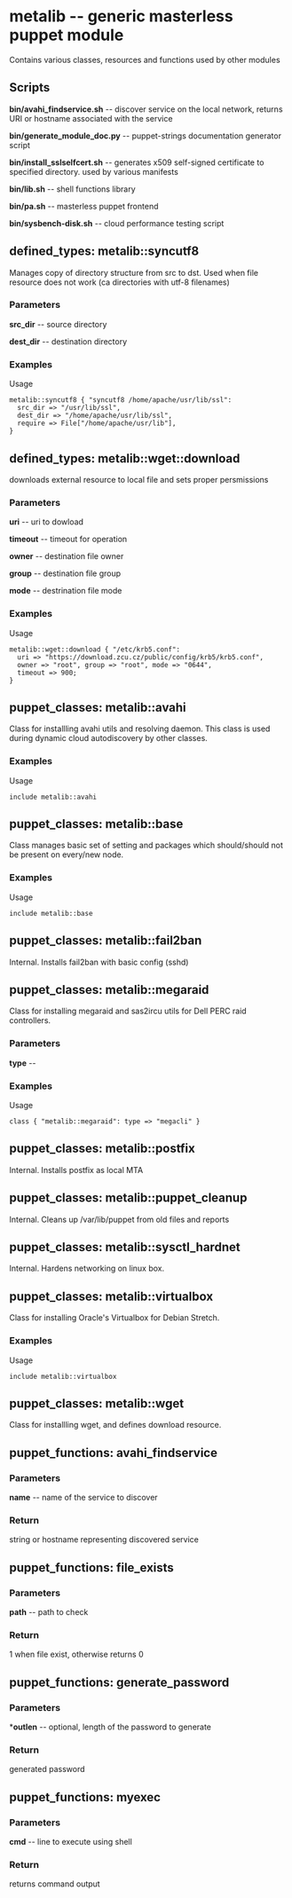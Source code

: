 # metalib -- generic masterless puppet module

Contains various classes, resources and functions used by other modules

## Scripts

**bin/avahi_findservice.sh** -- discover service on the local network, returns URI or hostname associated with the service

**bin/generate_module_doc.py** -- puppet-strings documentation generator script

**bin/install_sslselfcert.sh** -- generates x509 self-signed certificate to specified directory. used by various manifests

**bin/lib.sh** -- shell functions library

**bin/pa.sh** -- masterless puppet frontend

**bin/sysbench-disk.sh** -- cloud performance testing script

## defined_types: metalib::syncutf8

Manages copy of directory structure from src to dst. Used when file resource
does not work (ca directories with utf-8 filenames)

### Parameters

**src_dir** -- source directory

**dest_dir** -- destination directory

### Examples

Usage

```
metalib::syncutf8 { "syncutf8 /home/apache/usr/lib/ssl":
  src_dir => "/usr/lib/ssl",
  dest_dir => "/home/apache/usr/lib/ssl",
  require => File["/home/apache/usr/lib"],
}
```

## defined_types: metalib::wget::download

downloads external resource to local file and sets proper persmissions

### Parameters

**uri** -- uri to dowload

**timeout** -- timeout for operation

**owner** -- destination file owner

**group** -- destination file group

**mode** -- destrination file mode

### Examples

Usage

```
metalib::wget::download { "/etc/krb5.conf":
  uri => "https://download.zcu.cz/public/config/krb5/krb5.conf",
  owner => "root", group => "root", mode => "0644",
  timeout => 900;
}
```

## puppet_classes: metalib::avahi

Class for installling avahi utils and resolving daemon. This class is used
during dynamic cloud autodiscovery by other classes.

### Examples

Usage

```
include metalib::avahi
```

## puppet_classes: metalib::base

Class manages basic set of setting and packages which should/should not be
present on every/new node.

### Examples

Usage

```
include metalib::base
```

## puppet_classes: metalib::fail2ban

Internal. Installs fail2ban with basic config (sshd)


## puppet_classes: metalib::megaraid

Class for installing megaraid and sas2ircu utils for Dell PERC raid controllers.

### Parameters

**type** -- 

### Examples

Usage

```
class { "metalib::megaraid": type => "megacli" }
```

## puppet_classes: metalib::postfix

Internal. Installs postfix as local MTA


## puppet_classes: metalib::puppet_cleanup

Internal. Cleans up /var/lib/puppet from old files and reports


## puppet_classes: metalib::sysctl_hardnet

Internal. Hardens networking on linux box.


## puppet_classes: metalib::virtualbox

Class for installing Oracle's Virtualbox for Debian Stretch.

### Examples

Usage

```
include metalib::virtualbox
```

## puppet_classes: metalib::wget

Class for installling wget, and defines download resource.


## puppet_functions: avahi_findservice

### Parameters

**name** -- name of the service to discover

### Return

string or hostname representing discovered service


## puppet_functions: file_exists

### Parameters

**path** -- path to check

### Return

1 when file exist, otherwise returns 0


## puppet_functions: generate_password

### Parameters

***outlen** -- optional, length of the password to generate

### Return

generated password


## puppet_functions: myexec

### Parameters

**cmd** -- line to execute using shell

### Return

returns command output



